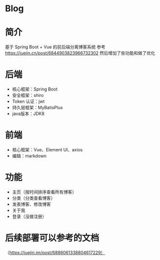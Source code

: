 # Blog
# 简介
基于 Spring Boot + Vue 的前后端分离博客系统 参考 https://juejin.cn/post/6844903823966732302 然后增加了些功能和做了优化
# 后端
* 核心框架：Spring Boot
* 安全框架：shiro
* Token 认证：jwt
* 持久层框架：MyBatisPlus
* java版本：JDK8
# 前端
* 核心框架：Vue、Element UI、axios
* 编辑：markdown
# 功能
* 主页（按时间排序查看所有博客）
* 分类（分类查看博客）
* 发表博客、修改博客
* 关于我
* 登录（没做注册）
# 后续部署可以参考的文档
（https://juejin.im/post/6886061338804617229）
